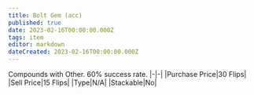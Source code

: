```yaml
---
title: Bolt Gem (acc)
published: true
date: 2023-02-16T00:00:00.000Z
tags: item
editor: markdown
dateCreated: 2023-02-16T00:00:00.000Z
---
```


Compounds with Other. 60% success rate.
|-|-|
|Purchase Price|30 Flips|
|Sell Price|15 Flips|
|Type|N/A|
|Stackable|No|

